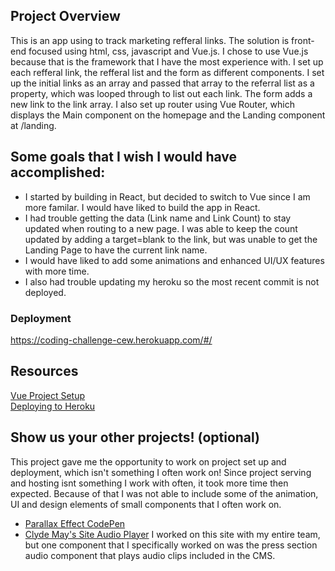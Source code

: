
## Project Overview

This is an app using to track marketing refferal links. The solution is front-end focused using html, css, javascript and Vue.js. I chose to use Vue.js because that is the framework that I have the most experience with. I set up each refferal link, the refferal list and the form as different components. I set up the initial links as an array and passed that array to the referral list as a property, which was looped through to list out each link. The form adds a new link to the link array. I also set up router using Vue Router, which displays the Main component on the homepage and the Landing component at /landing. 

## Some goals that I wish I would have accomplished: 
- I started by building in React, but decided to switch to Vue since I am more familar. I would have liked to build the app in React. 
- I had trouble getting the data (Link name and Link Count) to stay updated when routing to a new page. I was able to keep the count updated by adding a target=blank to the link, but was unable to get the Landing Page to have the current link name.
- I would have liked to add some animations and enhanced UI/UX features with more time. 
- I also had trouble updating my heroku so the most recent commit is not deployed. 

### Deployment

https://coding-challenge-cew.herokuapp.com/#/ 

## Resources 

<a href="https://medium.com/codingthesmartway-com-blog/vue-js-2-quickstart-tutorial-2017-246195cfbdd2">Vue Project Setup</a></br>
<a href="https://medium.com/netscape/deploying-a-vue-js-2-x-app-to-heroku-in-5-steps-tutorial-a69845ace489">Deploying to Heroku</a>

## Show us your other projects! (optional)

This project gave me the opportunity to work on project set up and deployment, which isn't something I often work on! Since project serving and hosting isnt something I work with often, it took more time then expected. Because of that I was not able to include some of the animation, UI and design elements of small components that I often work on.

- <a href="https://s.codepen.io/chelkweber/debug/YapMQq/dXMqBZbvJEZr" target="_blank">Parallax Effect CodePen</a> 
- <a href="https://www.mayswhiskey.com/press-section" target="_blank">Clyde May's Site Audio Player</a> I worked on this site with my entire team, but one component that I specifically worked on was the press section audio component that plays audio clips included in the CMS. </a>
